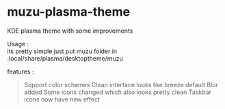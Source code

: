 # muzu-plasma-theme
KDE plasma theme with some improvements

Usage :  
its pretty simple 
just put muzu folder in 
.local/share/plasma/desktoptheme/muzu

features : 
> Support color schemes 
> Clean interface looks like breeze default 
> Blur added 
> Some icons changed which also looks pretty clean 
> Taskbar icons now have new effect 

